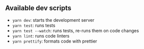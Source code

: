 ## Available dev scripts

- `yarn dev`: starts the development server
- `yarn test`: runs tests
- `yarn test --watch`: runs tests, re-runs them on code changes
- `yarn lint`: runs code linters
- `yarn prettify`: formats code with prettier
